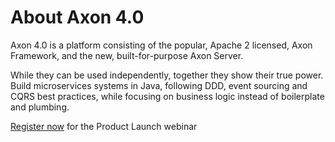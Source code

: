# About Axon 4.0

Axon 4.0 is a platform consisting of the popular, Apache 2 licensed, Axon Framework, and the new, built-for-purpose Axon Server.

While they can be used independently, together they show their true power. Build microservices systems in Java, following DDD, event sourcing and CQRS best practices, while focusing on business logic instead of boilerplate and plumbing.

[Register now](https://register.gotowebinar.com/register/8638441040424418050) for the Product Launch webinar


